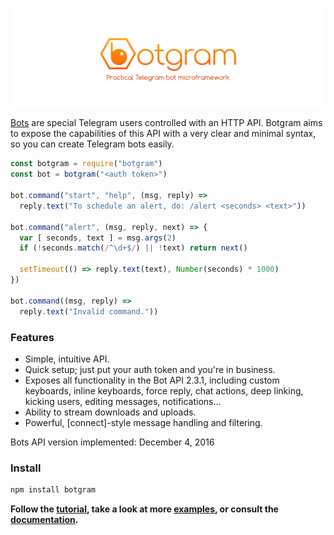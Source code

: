 [![Botgram](./docs/splash.png)](https://botgram.js.org)

[Bots] are special Telegram users controlled with an HTTP API. Botgram
aims to expose the capabilities of this API with a very clear and minimal
syntax, so you can create Telegram bots easily.

~~~ js
const botgram = require("botgram")
const bot = botgram("<auth token>")

bot.command("start", "help", (msg, reply) =>
  reply.text("To schedule an alert, do: /alert <seconds> <text>"))

bot.command("alert", (msg, reply, next) => {
  var [ seconds, text ] = msg.args(2)
  if (!seconds.match(/^\d+$/) || !text) return next()

  setTimeout(() => reply.text(text), Number(seconds) * 1000)
})

bot.command((msg, reply) =>
  reply.text("Invalid command."))
~~~

### Features

 - Simple, intuitive API.
 - Quick setup; just put your auth token and you're in business.
 - Exposes all functionality in the Bot API 2.3.1, including custom
   keyboards, inline keyboards, force reply, chat actions, deep
   linking, kicking users, editing messages, notifications...
 - Ability to stream downloads and uploads.
 - Powerful, [connect]-style message handling and filtering.

Bots API version implemented: December 4, 2016

### Install

~~~ bash
npm install botgram
~~~

**Follow the [tutorial], take a look at more [examples],
or consult the [documentation].**



[bots]: https://core.telegram.org/bots

[tutorial]: https://github.com/iijake/botgram/blob/master/docs/tutorial.md
[examples]: https://github.com/iijake/botgram/tree/master/examples
[documentation]: https://github.com/iijake/botgram/blob/master/docs/index.md
